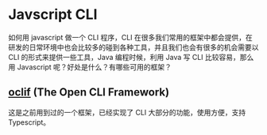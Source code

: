 # Javscript CLI

如何用 javascript 做一个 CLI 程序，CLI 在很多我们常用的框架中都会提供，在研发的日常环境中也会比较多的碰到各种工具，并且我们也会有很多的机会需要以 CLI 的形式来提供一些工具，Java 编程时候，利用 Java 写 CLI 比较容易，那么用 Javascript 呢？好处是什么？有哪些可用的框架？

## [oclif](https://oclif.io/) (The Open CLI Framework)

这是之前用到过的一个框架，已经实现了 CLI 大部分的功能，使用方便，支持 Typescript。
